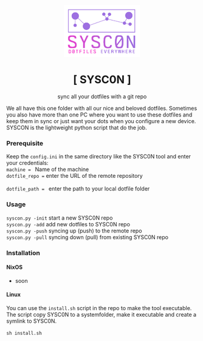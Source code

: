 <p align="center"><img src="/img/syscon_logo.png" width="200"></p>
<h1 align="center">[ SYSC0N ]</h1>
<p align="center">sync all your dotfiles with a git repo</p>

<p>We all have this one folder with all our nice and beloved dotfiles. Sometimes you also have more than one PC where you want to use these dotfiles and keep them in sync or just want your dots when you configure a new device. SYSCON is the lightweight python script that do the job.</p>

### Prerequisite
Keep the `config.ini` in the same directory like the SYSC0N tool and enter your credentials:<br>
`machine = ` Name of the machine<br> 
`dotfile_repo =`  enter the URL of the remote repository<br>  
`dotfile_path = ` enter the path to your local dotfile folder<br> 


### Usage
`syscon.py -init` start a new SYSC0N repo <br>
`syscon.py -add`  add new dotfiles to SYSC0N repo<br> 
`syscon.py -push` syncing up (push) to the remote repo<br> 
`syscon.py -pull` syncing down (pull) from existing SYSC0N repo<br>

### Installation
#### NixOS
- soon

#### Linux
You can use the `install.sh` script in the repo to make the tool executable.
The script copy SYSC0N to a systemfolder, make it executable and create a symlink to SYSC0N.

`sh install.sh`

